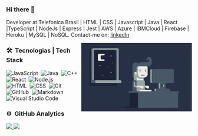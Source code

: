 ### Hi there 👋
Developer at Telefonica Brasil | HTML | CSS | Javascript | Java | React |TypeScript | NodeJs | Express | Jest | AWS | Azure | IBMCloud | Firebase | Heroku | MySQL | NoSQL.
Contact-me on:
[linkedIn](https://www.linkedin.com/in/magdiel-silva-3680881a6)


<img align='right' src= 'https://raw.githubusercontent.com/AVS1508/AVS1508/master/assets/Night-Coding.gif'>

### 🛠 &nbsp;Tecnologias | Tech Stack

![JavaScript](https://img.shields.io/badge/-JavaScript-05122A?style=flat&logo=javascript)&nbsp;
![Java](https://img.shields.io/badge/-Java-05122A?style=flat&logo=Java&logoColor=FFA518)&nbsp;
![C++](https://img.shields.io/badge/-C++-05122A?style=flat&logo=C%2B%2B&logoColor=00599C)&nbsp;
![React](https://img.shields.io/badge/-React-05122A?style=flat&logo=react)&nbsp;
![Node.js](https://img.shields.io/badge/-Node.js-05122A?style=flat&logo=node.js)&nbsp;\
![HTML](https://img.shields.io/badge/-HTML-05122A?style=flat&logo=HTML5)&nbsp;
![CSS](https://img.shields.io/badge/-CSS-05122A?style=flat&logo=CSS3&logoColor=1572B6)&nbsp;
![Git](https://img.shields.io/badge/-Git-05122A?style=flat&logo=git)&nbsp;
![GitHub](https://img.shields.io/badge/-GitHub-05122A?style=flat&logo=github)&nbsp;
![Markdown](https://img.shields.io/badge/-Markdown-05122A?style=flat&logo=markdown)\
![Visual Studio Code](https://img.shields.io/badge/-Visual%20Studio%20Code-05122A?style=flat&logo=visual-studio-code&logoColor=007ACC)&nbsp;

### ⚙️ &nbsp;GitHub Analytics

<p align="justify">
<a href="https://github.com/dev-magdielSilva">
  <img height="180em" src="https://github-readme-stats-eight-theta.vercel.app/api?username=dev-magdielSilva&show_icons=true&theme=algolia&include_all_commits=true&count_private=true"/>
  <img height="180em" src="https://github-readme-stats-eight-theta.vercel.app/api/top-langs/?username=dev-magdielSilva&layout=compact&langs_count=8&theme=algolia"/>
</a>
</p>
